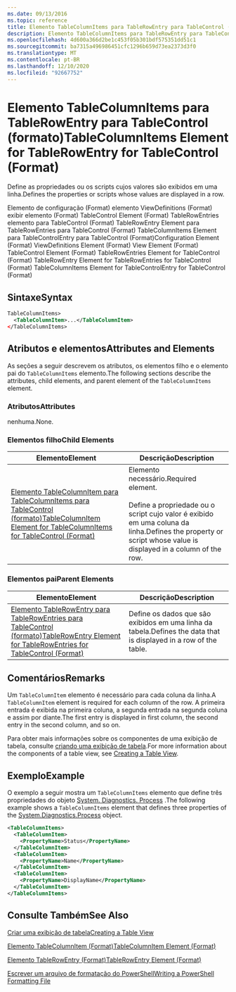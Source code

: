 ```yaml
---
ms.date: 09/13/2016
ms.topic: reference
title: Elemento TableColumnItems para TableRowEntry para TableControl (formato)
description: Elemento TableColumnItems para TableRowEntry para TableControl (formato)
ms.openlocfilehash: 4d600a366d2be1c453f05b301bdf575351dd51c1
ms.sourcegitcommit: ba7315a496986451cfc1296b659d73ea2373d3f0
ms.translationtype: MT
ms.contentlocale: pt-BR
ms.lasthandoff: 12/10/2020
ms.locfileid: "92667752"
---
```

# <a name="tablecolumnitems-element-for-tablerowentry-for-tablecontrol-format"></a><span data-ttu-id="29b38-103">Elemento TableColumnItems para TableRowEntry para TableControl (formato)</span><span class="sxs-lookup"><span data-stu-id="29b38-103">TableColumnItems Element for TableRowEntry for TableControl (Format)</span></span>

<span data-ttu-id="29b38-104">Define as propriedades ou os scripts cujos valores são exibidos em uma linha.</span><span class="sxs-lookup"><span data-stu-id="29b38-104">Defines the properties or scripts whose values are displayed in a row.</span></span>

<span data-ttu-id="29b38-105">Elemento de configuração (Format) elemento ViewDefinitions (Format) exibir elemento (Format) TableControl Element (Format) TableRowEntries elemento para TableControl (Format) TableRowEntry Element para TableRowEntries para TableControl (Format) TableColumnItems Element para TableControlEntry para TableControl (Format)</span><span class="sxs-lookup"><span data-stu-id="29b38-105">Configuration Element (Format) ViewDefinitions Element (Format) View Element (Format) TableControl Element (Format) TableRowEntries Element for TableControl (Format) TableRowEntry Element for TableRowEntries for TableControl (Format) TableColumnItems Element for TableControlEntry for TableControl (Format)</span></span>

## <a name="syntax"></a><span data-ttu-id="29b38-106">Sintaxe</span><span class="sxs-lookup"><span data-stu-id="29b38-106">Syntax</span></span>

```xml
TableColumnItems>
  <TableColumnItem>...</TableColumnItem>
</TableColumnItems>
```

## <a name="attributes-and-elements"></a><span data-ttu-id="29b38-107">Atributos e elementos</span><span class="sxs-lookup"><span data-stu-id="29b38-107">Attributes and Elements</span></span>

<span data-ttu-id="29b38-108">As seções a seguir descrevem os atributos, os elementos filho e o elemento pai do `TableColumnItems` elemento.</span><span class="sxs-lookup"><span data-stu-id="29b38-108">The following sections describe the attributes, child elements, and parent element of the `TableColumnItems` element.</span></span>

### <a name="attributes"></a><span data-ttu-id="29b38-109">Atributos</span><span class="sxs-lookup"><span data-stu-id="29b38-109">Attributes</span></span>

<span data-ttu-id="29b38-110">nenhuma.</span><span class="sxs-lookup"><span data-stu-id="29b38-110">None.</span></span>

### <a name="child-elements"></a><span data-ttu-id="29b38-111">Elementos filho</span><span class="sxs-lookup"><span data-stu-id="29b38-111">Child Elements</span></span>

|<span data-ttu-id="29b38-112">Elemento</span><span class="sxs-lookup"><span data-stu-id="29b38-112">Element</span></span>|<span data-ttu-id="29b38-113">Descrição</span><span class="sxs-lookup"><span data-stu-id="29b38-113">Description</span></span>|
|-------------|-----------------|
|[<span data-ttu-id="29b38-114">Elemento TableColumnItem para TableColumnItems para TableControl (formato)</span><span class="sxs-lookup"><span data-stu-id="29b38-114">TableColumnItem Element for TableColumnItems for TableControl (Format)</span></span>](./tablecolumnitem-element-for-tablecolumnitems-for-tablecontrol-format.md)|<span data-ttu-id="29b38-115">Elemento necessário.</span><span class="sxs-lookup"><span data-stu-id="29b38-115">Required element.</span></span><br /><br /> <span data-ttu-id="29b38-116">Define a propriedade ou o script cujo valor é exibido em uma coluna da linha.</span><span class="sxs-lookup"><span data-stu-id="29b38-116">Defines the property or script whose value is displayed in a column of the row.</span></span>|

### <a name="parent-elements"></a><span data-ttu-id="29b38-117">Elementos pai</span><span class="sxs-lookup"><span data-stu-id="29b38-117">Parent Elements</span></span>

|<span data-ttu-id="29b38-118">Elemento</span><span class="sxs-lookup"><span data-stu-id="29b38-118">Element</span></span>|<span data-ttu-id="29b38-119">Descrição</span><span class="sxs-lookup"><span data-stu-id="29b38-119">Description</span></span>|
|-------------|-----------------|
|[<span data-ttu-id="29b38-120">Elemento TableRowEntry para TableRowEntries para TableControl (formato)</span><span class="sxs-lookup"><span data-stu-id="29b38-120">TableRowEntry Element for TableRowEntries for TableControl (Format)</span></span>](./tablerowentry-element-for-tablerowentries-for-tablecontrol-format.md)|<span data-ttu-id="29b38-121">Define os dados que são exibidos em uma linha da tabela.</span><span class="sxs-lookup"><span data-stu-id="29b38-121">Defines the data that is displayed in a row of the table.</span></span>|

## <a name="remarks"></a><span data-ttu-id="29b38-122">Comentários</span><span class="sxs-lookup"><span data-stu-id="29b38-122">Remarks</span></span>

<span data-ttu-id="29b38-123">Um `TableColumnItem` elemento é necessário para cada coluna da linha.</span><span class="sxs-lookup"><span data-stu-id="29b38-123">A `TableColumnItem` element is required for each column of the row.</span></span> <span data-ttu-id="29b38-124">A primeira entrada é exibida na primeira coluna, a segunda entrada na segunda coluna e assim por diante.</span><span class="sxs-lookup"><span data-stu-id="29b38-124">The first entry is displayed in first column, the second entry in the second column, and so on.</span></span>

<span data-ttu-id="29b38-125">Para obter mais informações sobre os componentes de uma exibição de tabela, consulte [criando uma exibição de tabela](./creating-a-table-view.md).</span><span class="sxs-lookup"><span data-stu-id="29b38-125">For more information about the components of a table view, see [Creating a Table View](./creating-a-table-view.md).</span></span>

## <a name="example"></a><span data-ttu-id="29b38-126">Exemplo</span><span class="sxs-lookup"><span data-stu-id="29b38-126">Example</span></span>

<span data-ttu-id="29b38-127">O exemplo a seguir mostra um `TableColumnItems` elemento que define três propriedades do objeto [System. Diagnostics. Process](/dotnet/api/System.Diagnostics.Process) .</span><span class="sxs-lookup"><span data-stu-id="29b38-127">The following example shows a `TableColumnItems` element that defines three properties of the [System.Diagnostics.Process](/dotnet/api/System.Diagnostics.Process) object.</span></span>

```xml
<TableColumnItems>
  <TableColumnItem>
    <PropertyName>Status</PropertyName>
  </TableColumnItem>
  <TableColumnItem>
    <PropertyName>Name</PropertyName>
  </TableColumnItem>
  <TableColumnItem>
    <PropertyName>DisplayName</PropertyName>
  </TableColumnItem>
</TableColumnItems>

```

## <a name="see-also"></a><span data-ttu-id="29b38-128">Consulte Também</span><span class="sxs-lookup"><span data-stu-id="29b38-128">See Also</span></span>

[<span data-ttu-id="29b38-129">Criar uma exibição de tabela</span><span class="sxs-lookup"><span data-stu-id="29b38-129">Creating a Table View</span></span>](./creating-a-table-view.md)

[<span data-ttu-id="29b38-130">Elemento TableColumnItem (Format)</span><span class="sxs-lookup"><span data-stu-id="29b38-130">TableColumnItem Element (Format)</span></span>](./tablecolumnitem-element-for-tablecolumnitems-for-tablecontrol-format.md)

[<span data-ttu-id="29b38-131">Elemento TableRowEntry (Format)</span><span class="sxs-lookup"><span data-stu-id="29b38-131">TableRowEntry Element (Format)</span></span>](./tablerowentry-element-for-tablerowentries-for-tablecontrol-format.md)

[<span data-ttu-id="29b38-132">Escrever um arquivo de formatação do PowerShell</span><span class="sxs-lookup"><span data-stu-id="29b38-132">Writing a PowerShell Formatting File</span></span>](./writing-a-powershell-formatting-file.md)

